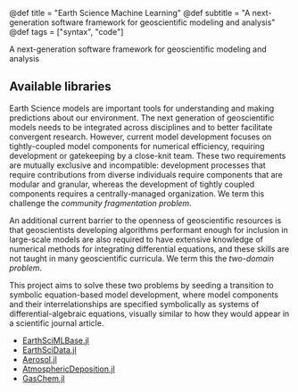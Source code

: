 @def title = "Earth Science Machine Learning"
@def subtitle = "A next-generation software framework for geoscientific modeling and analysis"
@def tags = ["syntax", "code"]

A next-generation software framework for geoscientific modeling and analysis

<!-- \tableofcontents <!-- you can use \toc as well -->

## Available libraries

Earth Science models are important tools for understanding and making predictions about our environment.
The next generation of geoscientific models needs to be integrated across disciplines and to better facilitate convergent research.
However, current model development focuses on tightly-coupled model components for numerical efficiency, requiring development or gatekeeping by a close-knit team.
These two requirements are mutually exclusive and incompatible: development processes that require contributions from diverse individuals require components that are modular and granular, whereas the development of tightly coupled components requires a centrally-managed organization.
We term this challenge the *community fragmentation problem*.

An additional current barrier to the openness of geoscientific resources is that geoscientists developing algorithms performant enough for inclusion in large-scale models are also required to have extensive knowledge of numerical methods for integrating differential equations, and these skills are not taught in many geoscientific curricula.
We term this the *two-domain problem*.

This project aims to solve these two problems by seeding a transition to symbolic equation-based model development, where model components and their interrelationships are specified symbolically as systems of differential-algebraic equations, visually similar to how they would appear in a scientific journal article.

* [EarthSciMLBase.jl](https://base.earthsci.dev)
* [EarthSciData.jl](https://data.earthsci.dev)
* [Aerosol.jl](https://aerosol.earthsci.dev)
* [AtmosphericDeposition.jl](https://deposition.earthsci.dev)
* [GasChem.jl](https://gaschem.earthsci.dev)
